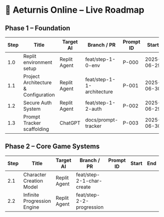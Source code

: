 # 📅 Aeturnis Online – Live Roadmap

## Phase 1 – Foundation

| Step | Title                                | Target AI    | Branch / PR                  | Prompt ID | Start      | End        | Status | Notes                     |
| ---- | ------------------------------------ | ------------ | ---------------------------- | --------- | ---------- | ---------- | ------ | ------------------------- |
| 1.0  | Replit environment setup             | Replit Agent | feat/step-1-0-env            | P-000     | 2025-06-29 | 2025-06-29 | ✅      | Initial workspace created |
| 1.1  | Project Architecture & Configuration | Replit Agent | feat/step-1-1-architecture   | P-001     | 2025-06-30 |            | 🚧      | In progress               |
| 1.2  | Secure Auth System                   | Replit Agent | feat/step-1-2-auth           | P-002     | 2025-06-29 | 2025-06-29 | ✅      | JWT + Redis implemented   |
| 1.3  | Prompt Tracker scaffolding           | ChatGPT      | docs/prompt-tracker          | P-003     | 2025-06-30 | 2025-06-30 | ✅      | Tracker ready             |

## Phase 2 – Core Game Systems

| Step | Title                       | Target AI    | Branch / PR                 | Prompt ID | Start | End | Status | Notes |
| ---- | --------------------------- | ------------ | --------------------------- | --------- | ----- | --- | ------ | ----- |
| 2.1  | Character Creation Model    | Replit Agent | feat/step-2-1-char-create   |           |       |     | ⏳      |       |
| 2.2  | Infinite Progression Engine | Replit Agent | feat/step-2-2-progression   |           |       |     | ⏳      |       |
